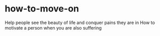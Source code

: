 # how-to-move-on
Help people see the beauty of life and conquer pains they are in
How to motivate a person when you are also suffering
